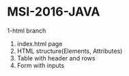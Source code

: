 # MSI-2016-JAVA

1-html branch

1. index.html page
2. HTML structure(Elements, Attributes)
3. Table with header and rows
4. Form with inputs